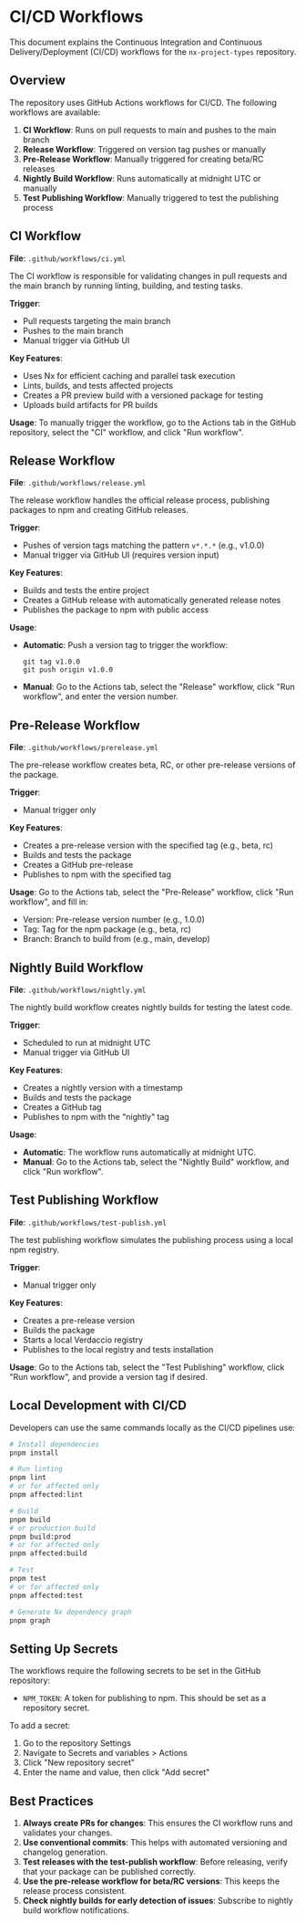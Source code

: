 # CI/CD Workflows

This document explains the Continuous Integration and Continuous Delivery/Deployment (CI/CD) workflows for the `nx-project-types` repository.

## Overview

The repository uses GitHub Actions workflows for CI/CD. The following workflows are available:

1. **CI Workflow**: Runs on pull requests to main and pushes to the main branch
2. **Release Workflow**: Triggered on version tag pushes or manually
3. **Pre-Release Workflow**: Manually triggered for creating beta/RC releases
4. **Nightly Build Workflow**: Runs automatically at midnight UTC or manually
5. **Test Publishing Workflow**: Manually triggered to test the publishing process

## CI Workflow

**File**: `.github/workflows/ci.yml`

The CI workflow is responsible for validating changes in pull requests and the main branch by running linting, building, and testing tasks.

**Trigger**:
- Pull requests targeting the main branch
- Pushes to the main branch
- Manual trigger via GitHub UI

**Key Features**:
- Uses Nx for efficient caching and parallel task execution
- Lints, builds, and tests affected projects
- Creates a PR preview build with a versioned package for testing
- Uploads build artifacts for PR builds

**Usage**:
To manually trigger the workflow, go to the Actions tab in the GitHub repository, select the "CI" workflow, and click "Run workflow".

## Release Workflow

**File**: `.github/workflows/release.yml`

The release workflow handles the official release process, publishing packages to npm and creating GitHub releases.

**Trigger**:
- Pushes of version tags matching the pattern `v*.*.*` (e.g., v1.0.0)
- Manual trigger via GitHub UI (requires version input)

**Key Features**:
- Builds and tests the entire project
- Creates a GitHub release with automatically generated release notes
- Publishes the package to npm with public access

**Usage**:
- **Automatic**: Push a version tag to trigger the workflow:
  ```
  git tag v1.0.0
  git push origin v1.0.0
  ```
- **Manual**: Go to the Actions tab, select the "Release" workflow, click "Run workflow", and enter the version number.

## Pre-Release Workflow

**File**: `.github/workflows/prerelease.yml`

The pre-release workflow creates beta, RC, or other pre-release versions of the package.

**Trigger**:
- Manual trigger only

**Key Features**:
- Creates a pre-release version with the specified tag (e.g., beta, rc)
- Builds and tests the package
- Creates a GitHub pre-release
- Publishes to npm with the specified tag

**Usage**:
Go to the Actions tab, select the "Pre-Release" workflow, click "Run workflow", and fill in:
- Version: Pre-release version number (e.g., 1.0.0)
- Tag: Tag for the npm package (e.g., beta, rc)
- Branch: Branch to build from (e.g., main, develop)

## Nightly Build Workflow

**File**: `.github/workflows/nightly.yml`

The nightly build workflow creates nightly builds for testing the latest code.

**Trigger**:
- Scheduled to run at midnight UTC
- Manual trigger via GitHub UI

**Key Features**:
- Creates a nightly version with a timestamp
- Builds and tests the package
- Creates a GitHub tag
- Publishes to npm with the "nightly" tag

**Usage**:
- **Automatic**: The workflow runs automatically at midnight UTC.
- **Manual**: Go to the Actions tab, select the "Nightly Build" workflow, and click "Run workflow".

## Test Publishing Workflow

**File**: `.github/workflows/test-publish.yml`

The test publishing workflow simulates the publishing process using a local npm registry.

**Trigger**:
- Manual trigger only

**Key Features**:
- Creates a pre-release version
- Builds the package
- Starts a local Verdaccio registry
- Publishes to the local registry and tests installation

**Usage**:
Go to the Actions tab, select the "Test Publishing" workflow, click "Run workflow", and provide a version tag if desired.

## Local Development with CI/CD

Developers can use the same commands locally as the CI/CD pipelines use:

```bash
# Install dependencies
pnpm install

# Run linting
pnpm lint
# or for affected only
pnpm affected:lint

# Build
pnpm build
# or production build
pnpm build:prod
# or for affected only
pnpm affected:build

# Test
pnpm test
# or for affected only
pnpm affected:test

# Generate Nx dependency graph
pnpm graph
```

## Setting Up Secrets

The workflows require the following secrets to be set in the GitHub repository:

- `NPM_TOKEN`: A token for publishing to npm. This should be set as a repository secret.

To add a secret:
1. Go to the repository Settings
2. Navigate to Secrets and variables > Actions
3. Click "New repository secret"
4. Enter the name and value, then click "Add secret"

## Best Practices

1. **Always create PRs for changes**: This ensures the CI workflow runs and validates your changes.
2. **Use conventional commits**: This helps with automated versioning and changelog generation.
3. **Test releases with the test-publish workflow**: Before releasing, verify that your package can be published correctly.
4. **Use the pre-release workflow for beta/RC versions**: This keeps the release process consistent.
5. **Check nightly builds for early detection of issues**: Subscribe to nightly build workflow notifications. 
